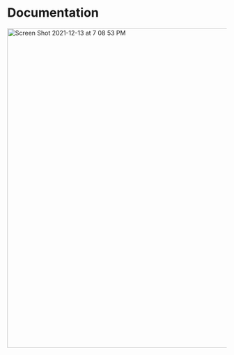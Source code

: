 # Documentation

<img width="736" alt="Screen Shot 2021-12-13 at 7 08 53 PM" src="https://user-images.githubusercontent.com/14843458/145908982-ea5dc33d-0859-446d-8f55-48f4f0b4ea79.png">
